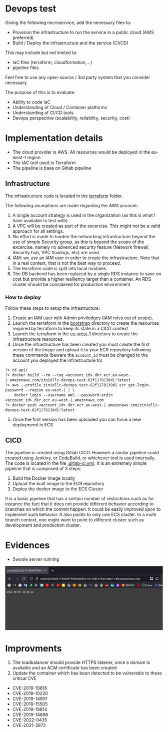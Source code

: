 
# Devops test

Giving the following microservice, add the necessary files to:

* Provision the infrastructure to run the service in a public cloud (AWS preferred)
* Build / Deploy the infrastructure and the service (CI/CD)

This may include but not limited to:

* IaC files (terraform, cloudformation,...)
* pipeline files 

Feel free to use any open-source / 3rd party system that you consider necessary.

The purpose of this is to evaluate:

* Ability to code IaC
* Understanding of Cloud / Container platforms
* Understanding of CI/CD tools
* Devops perspective (scalability, reliability, security, cost)

# Implementation details

* The cloud provider is AWS. All resources would be deployed in the eu-west-1 region
* The IAC tool used is Terraform
* The pipeline is base on Gitlab pipeline

## Infrastructure

The infrastructure code is located in the [terraform](terraform) folder.

The following asumptions are made regarding the AWS account:

1. A single account strategy is used in the organization (as this is what I have available to test with).
2. A VPC will be created as part of the excercise. This might not be a valid approach for all settings.
3. No effort is made to harden the networking infrastructure beyond the use of simple Security group, as this is beyond the scope of the excercise. namely no advenced security feature (Network firewall, Security hub, VPC flowlogs, etc) are used.
4. IAM: we use an IAM user in order to create the infrastructure. Note that in a real context, that is not the best way to proceed.
5. The terraform code is split into local modules.
6. The DB backend has been replaced by a single RDS instance to save on cost but provide a higher resiliency target than a container. An RDS cluster should be considered for production environment

### How to deploy

Follow these steps to setup the infrastructure:

1. Create an IAM user with Admin priviledges (IAM roles out of scope).
2. Launch the terraform in the [bootstrap](terraform/bootstrap/) directory to create the resources required by terraform to keep its state in a CICD context
3. Launch the terraform in the [eu-west-1](terraform/eu-west-1/) directory to create the infrastructure resources.
4. Once the infrastructure has been created you must create the first version of the image and upload it to your ECR repository following these commands (beware the `account_id` must be changed to the account you deployed the infrastructure to)

```shell
?> cd api/
?> docker build --rm --tag <account_id>.dkr.ecr.eu-west-1.amazonaws.com/ziniollc-devops-test-62f1178138d1:latest .
?> aws --profile ziniollc-devops-test-62f1178138d1 ecr get-login-password --region eu-west-1 | \
    docker login --username AWS --password-stdin <account_id>.dkr.ecr.eu-west-1.amazonaws.com
?> docker push <account_id>.dkr.ecr.eu-west-1.amazonaws.com/ziniollc-devops-test-62f1178138d1:latest
```

5. Once the first version has been uploaded you can force a new deploymemt in ECS

## CICD

The pipeline is created using Gitlab CICD. However a similar pipeline could created using Jenkins, or CodeBuild, or whichever tool is used internally.
The code is located in the file [.gitlab-ci.yml](.gitlab-ci.yml). It is an extremely simple pipeline that is composed of 3 steps:
1. Build the Docker image locally
2. Upload the built image to the ECR repository
3. Deploy the docker image to the ECS Cluster

It is a basic pipeline that has a certain number of restrictions such as for instance the fact that it does not provide different behavior according to branches on which the commit happen. It could be easily improved upon to implement such behavior. It also points to only one ECS cluster. In a multi branch context, one might want to point to different cluster such as development and production cluster.

# Evidences

* Swoole server running

![Swoole server running](images/SwooleServer.png)

# Improvments

1. The loadbalancer should provide HTTPS listener, once a domain is available and an ACM certificate has been created
2. Update the container which has been detected to be vulnerable to these critical CVE
* CVE-2019-19816
* CVE-2019-10220
* CVE-2019-14901
* CVE-2019-15505
* CVE-2019-19814
* CVE-2019-14896
* CVE-2022-0435
* CVE-2021-3973


